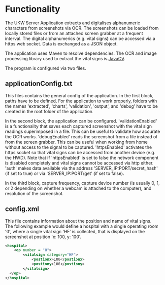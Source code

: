 # Functionality

The UKW Server Application extracts and digitalises alphanumeric characters from screenshots via OCR. The screenshots can be loaded from locally stored files or from an attached screen grabber at a frequent interval. The digital alphanumerics (e.g. vital signs) can be accessed via a https web socket. Data is exchanged as a JSON object.

The application uses Maven to resolve dependencies. The OCR and image processing library used to extract the vital signs is [JavaCV](https://github.com/bytedeco/javacv).

The program is configured via two files.

## applicationConfig.txt
This files contains the general config of the application. In the first block, paths have to be defined. For the application to work properly, folders with the names 'extracted', 'charts', 'validation', 'output', and 'debug' have to be created in the root folder of the application.

In the second block, the application can be configured. 'validationEnabled' is a functionality that saves each captured screenshot with the vital sign readings superimposed in a file. This can be useful to validate how accurate the OCR works. 'debugEnabled' reads the screenshot from a file instead of from the screen grabber. This can be useful when working from home without access to the signal to be captured. 'httpsEnabled' activates the https socket so that vital signs can be accessed from another device (e.g. the HWD). Note that if 'httpsEnabled' is set to false the network component is disabled completely and vital signs cannot be accessed via http either. 'auth' makes data available via the address 'SERVER_IP:PORT/secret_hash' (if set to true) or via 'SERVER_IP:PORT/get' (if set to false).

In the third block, capture frequency, capture device number (is usually 0, 1, or 2 depending on whether a webcam is attached to the computer), and resolution of the screenshot.


## config.xml
This file contains information about the position and name of vital signs. The following example would define a hospital with a single operating room '0', where a single vital sign 'HF' is collected, that is displayed on the screenshot at position 'x: 100, y: 100'.

```xml
<hospital>
	<op number = "0">
		<vitalsign category="HF">
			<postionx>100</postionx>
			<postiony>100</postiony>
		</vitalsign>
  </op>
</hospital>
```
